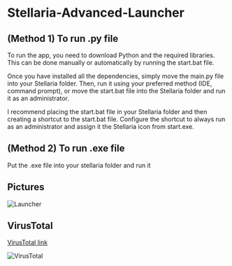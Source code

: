 # Stellaria-Advanced-Launcher

## (Method 1) To run .py file
To run the app, you need to download Python and the required libraries. This can be done manually or automatically by running the start.bat file.

Once you have installed all the dependencies, simply move the main.py file into your Stellaria folder. Then, run it using your preferred method (IDE, command prompt), or move the start.bat file into the Stellaria folder and run it as an administrator.

I recommend placing the start.bat file in your Stellaria folder and then creating a shortcut to the start.bat file. Configure the shortcut to always run as an administrator and assign it the Stellaria icon from start.exe.

## (Method 2) To run .exe file
Put the .exe file into your stellaria folder and run it

## Pictures
![Launcher](https://github.com/smety2001/Stellaria-Advanced-Launcher/blob/main/img/launcher1.png?raw=true)

## VirusTotal
[VirusTotal link](https://www.virustotal.com/gui/file/a8995bbd49e16580b6bcfbb1e3234430fb1736d155b23b64d70275b647750caa/detection)

![VirusTotal](https://github.com/smety2001/Stellaria-Advanced-Launcher/blob/main/img/virustotal.png?raw=true)
